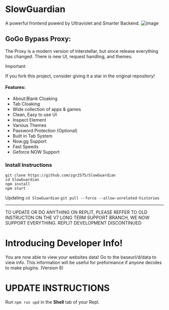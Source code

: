 # SlowGuardian

A powerful frontend powerd by Ultraviolet and Smarter Backend.
![image](https://github.com/zgr2575/SlowGuardian/assets/62474113/4b9ddea2-45b3-459c-b43f-64755f81547c)

## GoGo Bypass Proxy:

The Proxy is a modern version of Interstellar, but since release everything has changed. There is new UI, request handling, and themes.

> [!IMPORTANT]
> If you fork this project, consider giving it a star in the original repository!

#### Features:

- About:Blank Cloaking
- Tab Cloaking
- Wide collection of apps & games
- Clean, Easy to use UI
- Inspect Element
- Various Themes
- Password Protection (Optional)
- Built in Tab System
- Now.gg Support
- Fast Speeds
- Geforce NOW Support

### Install Instructions
```git clone https://github.com/zgr2575/SlowGuardian```
<br>
```cd SlowGuardian```
<br>
```npm install```
<br>
```npm start```

Updating
```cd SlowGuardian```
```git pull --force --allow-unrelated-histories```


---
TO UPDATE OR DO ANYTHING ON REPLIT, PLEASE REFFER TO OLD INSTRUCTON ON THE V7
LONG TERM SUPPORT BRANCH, WE NOW SUPPORT EVERYTHING. REPLIT DEVELOPMENT DISCONTINUED

# Introducing Developer Info!

You are now able to view your websites data! Go to the baseurl/d/data to view info.
This information will be useful for preformance if anyone decides to make plugins. (Version 8)

# UPDATE INSTRUCTIONS

Run
`npm run upd`
in the **Shell** tab of your Repl.
